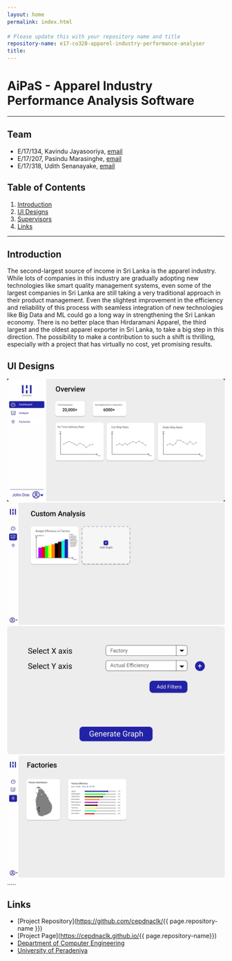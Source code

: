 ```yaml
---
layout: home
permalink: index.html

# Please update this with your repository name and title
repository-name: e17-co328-apparel-industry-performance-analyser
title:
---
```


[comment]: # "This is the standard layout for the project, but you can clean this and use your own template"

# AiPaS - Apparel Industry Performance Analysis Software

---

## Team

- E/17/134, Kavindu Jayasooriya, [email](mailto:e17134@eng.pdn.ac.lk)
- E/17/207, Pasindu Marasinghe, [email](mailto:e17207@eng.pdn.ac.lk)
- E/17/318, Udith Senanayake, [email](mailto:e17318@eng.pdn.ac.lk)

## Table of Contents

1. [Introduction](#introduction)
2. [UI Designs](#ui-designs)
3. [Supervisors](#supervisors)
4. [Links](#links)

---

## Introduction

The second-largest source of income in Sri Lanka is the apparel industry. While lots of companies in this industry are gradually adopting new technologies like smart quality management systems, even some of the largest companies in Sri Lanka are still taking a very traditional approach in their product management. Even the slightest improvement in the efficiency and reliability of this process with seamless integration of new technologies like Big Data and ML could go a long way in strengthening the Sri Lankan economy. There is no better place than Hirdaramani Apparel, the third largest and the oldest apparel exporter in Sri Lanka, to take a big step in this direction. The possibility to make a contribution to such a shift is thrilling, especially with a project that has virtually no cost, yet promising results.

## UI Designs

![user-home](./images/UI-designs/user_home.jpeg)
![custom-analysis](./images/UI-designs/custom_analysis.jpeg)
![add-graph](./images/UI-designs/add_graph_window.jpeg)
![factories](./images/UI-designs/factories.jpeg)
.....

## Links

- [Project Repository](<https://github.com/cepdnaclk/>{{ page.repository-name }})
- [Project Page](<https://cepdnaclk.github.io/>{{ page.repository-name}})
- [Department of Computer Engineering](http://www.ce.pdn.ac.lk/)
- [University of Peradeniya](https://eng.pdn.ac.lk/)

[//]: # (Please refer this to learn more about Markdown syntax)
[//]: # (https://github.com/adam-p/markdown-here/wiki/Markdown-Cheatsheet)
